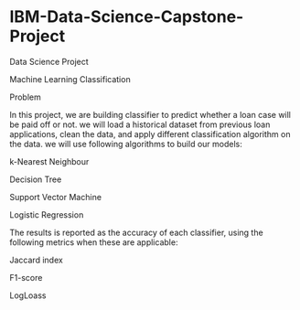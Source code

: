 # IBM-Data-Science-Capstone-Project

Data Science Project

Machine Learning Classification

Problem

In this project, we are building classifier to predict whether a loan case will be paid off or not.
we will load a historical dataset from previous loan applications, clean the data, and apply different classification algorithm on the data. we will use following algorithms to build our models:

k-Nearest Neighbour

Decision Tree

Support Vector Machine

Logistic Regression

The results is reported as the accuracy of each classifier, using the following metrics when these are applicable:

Jaccard index

F1-score

LogLoass
